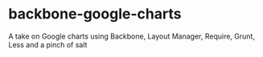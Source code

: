 backbone-google-charts
======================

A take on Google charts using Backbone, Layout Manager, Require, Grunt, Less and a pinch of salt
